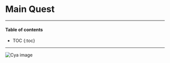 # Main Quest

---
#### Table of contents

<div id="inline_toc" markdown="1">

* TOC
{:toc}

</div>

---

![Cya image](https://meta.gpupo.com/dockerized-helloworld/img/pizzatime.jpg)

